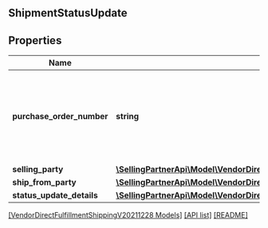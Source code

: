 ## ShipmentStatusUpdate

## Properties

Name | Type | Description | Notes
------------ | ------------- | ------------- | -------------
**purchase_order_number** | **string** | Purchase order number of the shipment for which to update the shipment status. |
**selling_party** | [**\SellingPartnerApi\Model\VendorDirectFulfillmentShippingV20211228\PartyIdentification**](PartyIdentification.md) |  |
**ship_from_party** | [**\SellingPartnerApi\Model\VendorDirectFulfillmentShippingV20211228\PartyIdentification**](PartyIdentification.md) |  |
**status_update_details** | [**\SellingPartnerApi\Model\VendorDirectFulfillmentShippingV20211228\StatusUpdateDetails**](StatusUpdateDetails.md) |  |

[[VendorDirectFulfillmentShippingV20211228 Models]](../) [[API list]](../../Api) [[README]](../../../README.md)
